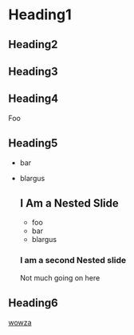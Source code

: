 # Heading1


## Heading2
## Heading3
## Heading4

Foo



## Heading5

- bar
- blargus


  ## I Am a Nested Slide

  - foo
  - bar
  - blargus


  ### I am a second Nested slide

  Not much going on here


## Heading6

[wowza](https://github.com/jtrussell/bedecked)
